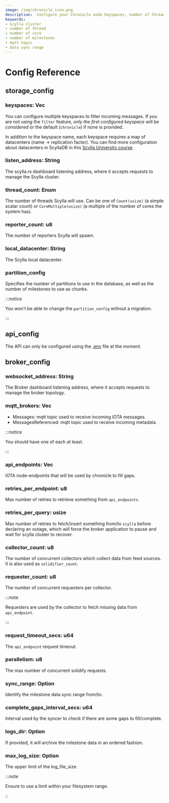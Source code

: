 ```yaml
---
image: /img/chronicle_icon.png
description:  Configure your Chronicle node keyspaces, number of threads, cores, milestones, data sync.  
keywords:
- scylla cluster
- number of thread
- number of core
- number of milestones
- mqtt topic
- data sync range
---
```

# Config Reference

## storage_config

### keyspaces: Vec<KeyspaceConfig>

You can configure multiple keyspaces to filter incoming messages. If you are not using the `filter` feature, *only the
first configured keyspace will be considered* or the default (`chronicle`) if none is provided.

In addition to the keyspace name, each keyspace requires a map of datacenters (name -> replication factor). You can find
more configuration about datacenters in ScyllaDB in
this [Scylla University course](https://university.scylladb.com/courses/scylla-essentials-overview/lessons/architecture/topic/datacenter/)
.

### listen_address: String

The scylla.rs dashboard listening address, where it accepts requests to manage the Scylla cluster.

### thread_count: Enum

The number of threads Scylla will use. Can be one of `Count(usize)` (a simple scalar count) or `CoreMultiple(usize)` (a
multiple of the number of cores the system has).

### reporter_count: u8

The number of reporters Scylla will spawn.

### local_datacenter: String

The Scylla local datacenter.

### partition_config

Specifies the number of partitions to use in the database, as well as the number of milestones to use as chunks.

:::notice

You won't be able to change the `partition_config` without a migration.

:::

## api_config

The API can only be configured using the [.env](https://github.com/iotaledger/chronicle.rs/blob/main/.env) file at the
moment.

## broker_config

### websocket_address: String

The Broker dashboard listening address, where it accepts requests to manage the broker topology.

### mqtt_brokers: Vec<Url>

- Messages: mqtt topic used to receive incoming IOTA messages.
- MessagesReferenced: mqtt topic used to receive incoming metadata.

:::notice

You should have one of each at least.

:::

### api_endpoints: Vec<Url>

IOTA node-endpoints that will be used by chronicle to fill gaps.

### retries_per_endpoint: u8

Max number of retries to retrieve something from `api_endpoints`.

### retries_per_query: usize

Max number of retries to fetch/insert something from/to `scylla` before declaring an outage, which will force the broker
application to pause and wait for scylla cluster to recover.

### collector_count: u8

The number of concurrent collectors which collect data from feed sources. It is also used as `solidifier_count`.

### requester_count: u8

The number of concurrent requesters per collector.

:::note

Requesters are used by the collector to fetch missing data from `api_endpoint`.

:::

### request_timeout_secs: u64

The `api_endpoint` request timeout.

### parallelism: u8

The max number of concurrent solidify requests.

### sync_range: Option<SyncRange>

Identify the milestone data sync range from/to.

### complete_gaps_interval_secs: u64

Interval used by the syncer to check if there are some gaps to fill/complete.

### logs_dir: Option<String>

If provided, it will archive the milestone data in an ordered fashion.

### max_log_size: Option<u64>

The upper limit of the log_file_size.

:::note

Ensure to use a limit within your filesystem range.

::

